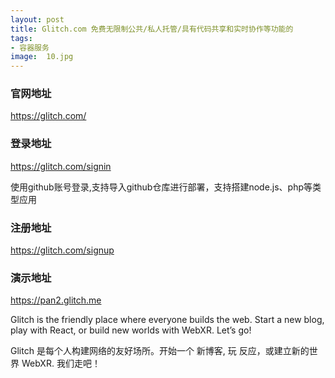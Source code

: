 ```yaml
---
layout: post
title: Glitch.com 免费无限制公共/私人托管/具有代码共享和实时协作等功能的
tags:
- 容器服务
image:  10.jpg
---
```


### 官网地址
https://glitch.com/

### 登录地址
https://glitch.com/signin

使用github账号登录,支持导入github仓库进行部署，支持搭建node.js、php等类型应用

### 注册地址
https://glitch.com/signup

### 演示地址
https://pan2.glitch.me


Glitch is the friendly place where everyone builds the web. Start a new blog, play with React, or build new worlds with WebXR. Let’s go!

Glitch 是每个人构建网络的友好场所。开始一个 新博客, 玩 反应，或建立新的世界 WebXR. 我们走吧！